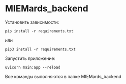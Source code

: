 # MIEMards_backend
Установить зависимости:

```pip install -r requirements.txt```

или

```pip3 install -r requirements.txt```

Запустить приложение:

```uvicorn main:app --reload```

Все команды выполняются в папке MIEMards_backend
